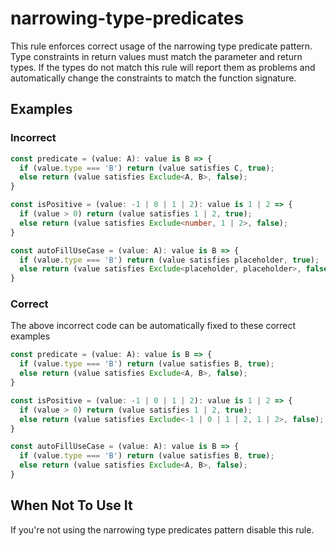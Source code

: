 # narrowing-type-predicates

This rule enforces correct usage of the narrowing type predicate pattern.
Type constraints in return values must match the parameter and return types.
If the types do not match this rule will report them as problems and automatically change the constraints to match the function signature.

## Examples

### Incorrect

```ts
const predicate = (value: A): value is B => {
  if (value.type === 'B') return (value satisfies C, true);
  else return (value satisfies Exclude<A, B>, false);
}

const isPositive = (value: -1 | 0 | 1 | 2): value is 1 | 2 => {
  if (value > 0) return (value satisfies 1 | 2, true);
  else return (value satisfies Exclude<number, 1 | 2>, false);
}

const autoFillUseCase = (value: A): value is B => {
  if (value.type === 'B') return (value satisfies placeholder, true);
  else return (value satisfies Exclude<placeholder, placeholder>, false);
}
```

### Correct

The above incorrect code can be automatically fixed to these correct examples

```ts
const predicate = (value: A): value is B => {
  if (value.type === 'B') return (value satisfies B, true);
  else return (value satisfies Exclude<A, B>, false);
}

const isPositive = (value: -1 | 0 | 1 | 2): value is 1 | 2 => {
  if (value > 0) return (value satisfies 1 | 2, true);
  else return (value satisfies Exclude<-1 | 0 | 1 | 2, 1 | 2>, false);
}

const autoFillUseCase = (value: A): value is B => {
  if (value.type === 'B') return (value satisfies B, true);
  else return (value satisfies Exclude<A, B>, false);
}
```

## When Not To Use It

If you're not using the narrowing type predicates pattern disable this rule.

